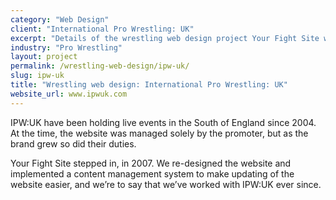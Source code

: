 ```yaml
---
category: "Web Design"
client: "International Pro Wrestling: UK"
excerpt: "Details of the wrestling web design project Your Fight Site worked on with IPW:UK."
industry: "Pro Wrestling"
layout: project
permalink: /wrestling-web-design/ipw-uk/
slug: ipw-uk
title: "Wrestling web design: International Pro Wrestling: UK"
website_url: www.ipwuk.com
---
```

<p>IPW:UK have been holding live events in the South of England since 2004.
  At the time, the website was managed solely by the promoter, but as the brand grew so did their duties.</p>
<p>Your Fight Site stepped in, in 2007.
  We re-designed the website and implemented a content management system to make updating of the website easier, and we’re to say that we’ve worked with IPW:UK ever since.</p>

